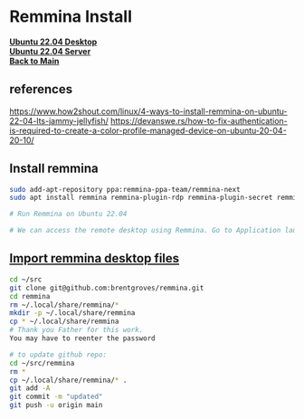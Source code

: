 # Remmina Install

**[Ubuntu 22.04 Desktop](../../ubuntu22-04/desktop-install.md)**\
**[Ubuntu 22.04 Server](../../ubuntu22-04/server-install.md)**\
**[Back to Main](../../../README.md)**

## references

<https://www.how2shout.com/linux/4-ways-to-install-remmina-on-ubuntu-22-04-lts-jammy-jellyfish/>
<https://devanswe.rs/how-to-fix-authentication-is-required-to-create-a-color-profile-managed-device-on-ubuntu-20-04-20-10/>

## Install remmina

```bash
sudo add-apt-repository ppa:remmina-ppa-team/remmina-next
sudo apt install remmina remmina-plugin-rdp remmina-plugin-secret remmina-plugin-spice

# Run Remmina on Ubuntu 22.04

# We can access the remote desktop using Remmina. Go to Application launcher and search for it. As you see the app icon, click to run the same.
```

## **[Import remmina desktop files](https://askubuntu.com/questions/420986/copy-or-export-remmina-remote-desktop-files-to-another-ubuntu-install)**

```bash
cd ~/src
git clone git@github.com:brentgroves/remmina.git
cd remmina
rm ~/.local/share/remmina/*
mkdir -p ~/.local/share/remmina
cp * ~/.local/share/remmina  
# Thank you Father for this work.
You may have to reenter the password
```

```bash
# to update github repo:
cd ~/src/remmina
rm *
cp ~/.local/share/remmina/* .
git add -A
git commit -m "updated"
git push -u origin main
```
